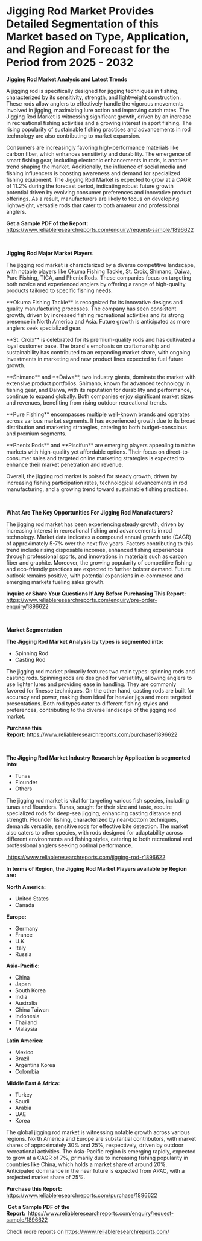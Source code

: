 <p><h1>Jigging Rod Market Provides Detailed Segmentation of this Market based on Type, Application, and Region and Forecast for the Period from 2025 - 2032</h1></p><p><strong>Jigging Rod Market Analysis and Latest Trends</strong></p>
<p><p>A jigging rod is specifically designed for jigging techniques in fishing, characterized by its sensitivity, strength, and lightweight construction. These rods allow anglers to effectively handle the vigorous movements involved in jigging, maximizing lure action and improving catch rates. The Jigging Rod Market is witnessing significant growth, driven by an increase in recreational fishing activities and a growing interest in sport fishing. The rising popularity of sustainable fishing practices and advancements in rod technology are also contributing to market expansion.</p><p>Consumers are increasingly favoring high-performance materials like carbon fiber, which enhances sensitivity and durability. The emergence of smart fishing gear, including electronic enhancements in rods, is another trend shaping the market. Additionally, the influence of social media and fishing influencers is boosting awareness and demand for specialized fishing equipment. The Jigging Rod Market is expected to grow at a CAGR of 11.2% during the forecast period, indicating robust future growth potential driven by evolving consumer preferences and innovative product offerings. As a result, manufacturers are likely to focus on developing lightweight, versatile rods that cater to both amateur and professional anglers.</p></p>
<p><strong>Get a Sample PDF of the Report:&nbsp;</strong> <a href="https://www.reliableresearchreports.com/enquiry/request-sample/1896622?utm_campaign=2665&utm_medium=2&utm_source=Github&utm_content=ia&utm_term=05042025&utm_id=jigging-rod">https://www.reliableresearchreports.com/enquiry/request-sample/1896622</a></p>
<p>&nbsp;</p>
<p><strong>Jigging Rod Major Market Players</strong></p>
<p><p>The jigging rod market is characterized by a diverse competitive landscape, with notable players like Okuma Fishing Tackle, St. Croix, Shimano, Daiwa, Pure Fishing, TICA, and Phenix Rods. These companies focus on targeting both novice and experienced anglers by offering a range of high-quality products tailored to specific fishing needs.</p><p>**Okuma Fishing Tackle** is recognized for its innovative designs and quality manufacturing processes. The company has seen consistent growth, driven by increased fishing recreational activities and its strong presence in North America and Asia. Future growth is anticipated as more anglers seek specialized gear.</p><p>**St. Croix** is celebrated for its premium-quality rods and has cultivated a loyal customer base. The brand's emphasis on craftsmanship and sustainability has contributed to an expanding market share, with ongoing investments in marketing and new product lines expected to fuel future growth.</p><p>**Shimano** and **Daiwa**, two industry giants, dominate the market with extensive product portfolios. Shimano, known for advanced technology in fishing gear, and Daiwa, with its reputation for durability and performance, continue to expand globally. Both companies enjoy significant market sizes and revenues, benefiting from rising outdoor recreational trends.</p><p>**Pure Fishing** encompasses multiple well-known brands and operates across various market segments. It has experienced growth due to its broad distribution and marketing strategies, catering to both budget-conscious and premium segments.</p><p>**Phenix Rods** and **Piscifun** are emerging players appealing to niche markets with high-quality yet affordable options. Their focus on direct-to-consumer sales and targeted online marketing strategies is expected to enhance their market penetration and revenue.</p><p>Overall, the jigging rod market is poised for steady growth, driven by increasing fishing participation rates, technological advancements in rod manufacturing, and a growing trend toward sustainable fishing practices.</p></p>
<p>&nbsp;</p>
<p><strong>What Are The Key Opportunities For Jigging Rod Manufacturers?</strong></p>
<p><p>The jigging rod market has been experiencing steady growth, driven by increasing interest in recreational fishing and advancements in rod technology. Market data indicates a compound annual growth rate (CAGR) of approximately 5-7% over the next five years. Factors contributing to this trend include rising disposable incomes, enhanced fishing experiences through professional sports, and innovations in materials such as carbon fiber and graphite. Moreover, the growing popularity of competitive fishing and eco-friendly practices are expected to further bolster demand. Future outlook remains positive, with potential expansions in e-commerce and emerging markets fueling sales growth.</p></p>
<p><strong>Inquire or Share Your Questions If Any Before Purchasing This Report:</strong> <a href="https://www.reliableresearchreports.com/enquiry/pre-order-enquiry/1896622?utm_campaign=2665&utm_medium=2&utm_source=Github&utm_content=ia&utm_term=05042025&utm_id=jigging-rod">https://www.reliableresearchreports.com/enquiry/pre-order-enquiry/1896622</a></p>
<p>&nbsp;</p>
<p><strong>Market Segmentation</strong></p>
<p><strong>The Jigging Rod Market Analysis by types is segmented into:</strong></p>
<p><ul><li>Spinning Rod</li><li>Casting Rod</li></ul></p>
<p><p>The jigging rod market primarily features two main types: spinning rods and casting rods. Spinning rods are designed for versatility, allowing anglers to use lighter lures and providing ease in handling. They are commonly favored for finesse techniques. On the other hand, casting rods are built for accuracy and power, making them ideal for heavier jigs and more targeted presentations. Both rod types cater to different fishing styles and preferences, contributing to the diverse landscape of the jigging rod market.</p></p>
<p><strong>Purchase this Report:&nbsp;</strong><a href="https://www.reliableresearchreports.com/purchase/1896622?utm_campaign=2665&utm_medium=2&utm_source=Github&utm_content=ia&utm_term=05042025&utm_id=jigging-rod">https://www.reliableresearchreports.com/purchase/1896622</a></p>
<p>&nbsp;</p>
<p><strong>The Jigging Rod Market Industry Research by Application is segmented into:</strong></p>
<p><ul><li>Tunas</li><li>Flounder</li><li>Others</li></ul></p>
<p><p>The jigging rod market is vital for targeting various fish species, including tunas and flounders. Tunas, sought for their size and taste, require specialized rods for deep-sea jigging, enhancing casting distance and strength. Flounder fishing, characterized by near-bottom techniques, demands versatile, sensitive rods for effective bite detection. The market also caters to other species, with rods designed for adaptability across different environments and fishing styles, catering to both recreational and professional anglers seeking optimal performance.</p></p>
<p><a href="https://www.reliableresearchreports.com/jigging-rod-r1896622?utm_campaign=2665&utm_medium=2&utm_source=Github&utm_content=ia&utm_term=05042025&utm_id=jigging-rod">&nbsp;https://www.reliableresearchreports.com/jigging-rod-r1896622</a></p>
<p><strong>In terms of Region, the Jigging Rod Market Players available by Region are:</strong></p>
<p>
    <p> <strong> North America: </strong>
        <ul>
            <li>United States</li>
            <li>Canada</li>
        </ul>
        </p> 
    <p> <strong> Europe: </strong>
        <ul>
            <li>Germany</li>
            <li>France</li>
            <li>U.K.</li>
            <li>Italy</li>
            <li>Russia</li>
        </ul>
        </p> 
    <p> <strong> Asia-Pacific: </strong>
        <ul>
            <li>China</li>
            <li>Japan</li>
            <li>South Korea</li>
            <li>India</li>
            <li>Australia</li>
            <li>China Taiwan</li>
            <li>Indonesia</li>
            <li>Thailand</li>
            <li>Malaysia</li>
        </ul>
        </p> 
    <p> <strong> Latin America: </strong>
        <ul>
            <li>Mexico</li>
            <li>Brazil</li>
            <li>Argentina Korea</li>
            <li>Colombia</li>
        </ul>
        </p> 
    <p> <strong> Middle East & Africa: </strong>
        <ul>
            <li>Turkey</li>
            <li>Saudi</li>
            <li>Arabia</li>
            <li>UAE</li>
            <li>Korea</li>
        </ul>
    </p>
    </p>
<p><p>The global jigging rod market is witnessing notable growth across various regions. North America and Europe are substantial contributors, with market shares of approximately 30% and 25%, respectively, driven by outdoor recreational activities. The Asia-Pacific region is emerging rapidly, expected to grow at a CAGR of 7%, primarily due to increasing fishing popularity in countries like China, which holds a market share of around 20%. Anticipated dominance in the near future is expected from APAC, with a projected market share of 25%.</p></p>
<p><strong>Purchase this Report: </strong><a href="https://www.reliableresearchreports.com/purchase/1896622?utm_campaign=2665&utm_medium=2&utm_source=Github&utm_content=ia&utm_term=05042025&utm_id=jigging-rod">https://www.reliableresearchreports.com/purchase/1896622</a></p>
<p>&nbsp;<strong>Get a Sample PDF of the Report:&nbsp;&nbsp;</strong><a href="https://www.reliableresearchreports.com/enquiry/request-sample/1896622?utm_campaign=2665&utm_medium=2&utm_source=Github&utm_content=ia&utm_term=05042025&utm_id=jigging-rod">https://www.reliableresearchreports.com/enquiry/request-sample/1896622</a></p>
<p><strong></strong></p>
<p>Check more reports on <a href="https://www.reliableresearchreports.com/?utm_campaign=2665&utm_medium=2&utm_source=Github&utm_content=ia&utm_term=05042025&utm_id=jigging-rod">https://www.reliableresearchreports.com/</a></p>